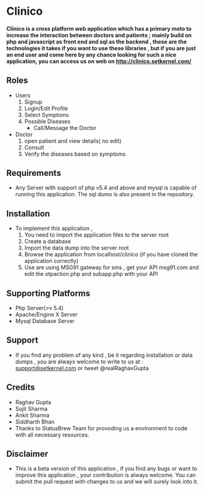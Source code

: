 # Clinico
#### Clinico is a cross platform web application which has a primary moto to increase the interaction between doctors and patients ; mainly build on php and javascript as front end and sql as the backend , these are the technologies it takes if you want to use these libraries , but if you are just an end user and come here by any chance looking for such a nice application, you can access us on web on http://clinico.setkernel.com/
  
## Roles
  * Users
    1. Signup
    2. Login/Edit Profile
    3. Select Symptoms
    4. Possible Diseases
        * Call/Message the Doctor
  * Doctor
    1. open patient and view details( no edit)
    2. Consult
    3. Verify the diseases based on symptoms
 
## Requirements
  * Any Server with support of php v5.4 and above and mysql is capable of running this application. The sql dumo is also present in the repository.
 
 
## Installation
  * To implement this application , 
     1. You need to import the application files to the server root 
     2. Create a database 
     3. Import the data dump into the server root
     4. Browse the application from localhost/clinico (if you have cloned the application correctly) 
     5. Use are using MSG91 gateway for sms , get your API msg91.com and edit the otpaction.php and subapp.php with your API
    
## Supporting Platforms
  * Php Server(>v 5.4)
  * Apache/Engine X Server 
  * Mysql Database Server
 
   
## Support
   * If you find any problem of any kind , be it regarding installation or data dumps , you are always welcome to write to us at : support@setkernel.com or tweet @realRaghavGupta
 
## Credits
  * Raghav Gupta
  * Sujit Sharma
  * Ankit Sharma
  * Siddharth Bhan
  * Thanks to StatusBrew Team for provoding us a environment to code with all necessary resources.  
  
## Disclaimer
   * This is a beta version of this application , if you find any bugs or want to improve this application , your contribution is always welcome. You can submit the pull request with changes to us and we will surely look into it.
